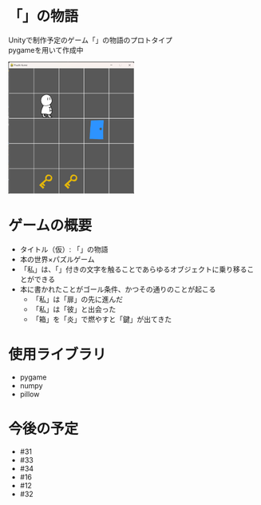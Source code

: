# 「」の物語

Unityで制作予定のゲーム「」の物語のプロトタイプ  
pygameを用いて作成中

<img src="sample/screenshot.png" width="50%">


# ゲームの概要

- タイトル（仮）: 「」の物語
- 本の世界×パズルゲーム
- 「私」は、「」付きの文字を触ることであらゆるオブジェクトに乗り移ることができる
- 本に書かれたことがゴール条件、かつその通りのことが起こる
  - 「私」は「扉」の先に進んだ
  - 「私」は「彼」と出会った
  - 「箱」を「炎」で燃やすと「鍵」が出てきた

# 使用ライブラリ
- pygame
- numpy
- pillow

# 今後の予定
- #31
- #33
- #34
- #16
- #12
- #32